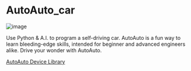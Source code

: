 # AutoAuto_car


![image](https://static.masterai.ai/products/aa_fleet_1/images/IMG_1136__800w.png)

Use Python & A.I. to program a self-driving car. AutoAuto is a fun way to learn bleeding-edge skills, intended for beginner and advanced engineers alike. Drive your wonder with AutoAuto.

[AutoAuto Device Library](https://github.com/MasterAI-Inc/libauto)
